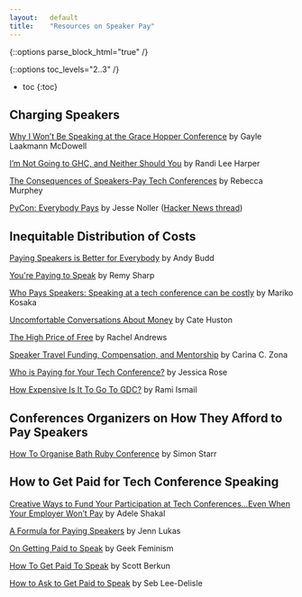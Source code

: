 ```yaml
---
layout:   default
title:    "Resources on Speaker Pay"
---
```


{::options parse_block_html="true" /}

{::options toc_levels="2..3" /}
* toc
{:toc}


## Charging Speakers

[Why I Won’t Be Speaking at the Grace Hopper Conference](https://medium.com/@gayle/why-i-won-t-be-speaking-at-grace-hopper-2071df640fc2#.td9r0nfok) by Gayle Laakmann McDowell

[I’m Not Going to GHC, and Neither Should You](https://blog.randi.io/2015/06/08/im-not-going-to-ghc-and-neither-should-you/) by Randi Lee Harper

[The Consequences of Speakers-Pay Tech Conferences](https://medium.com/@rmurphey/the-consequences-of-speakers-pay-tech-conferences-b2ca9489d7f3#.60akruhw1) by Rebecca Murphey

[PyCon: Everybody Pays](http://jessenoller.com/blog/2011/05/25/pycon-everybody-pays) by Jesse Noller ([Hacker News thread](https://news.ycombinator.com/item?id=2583651))


## Inequitable Distribution of Costs

[Paying Speakers is Better for Everybody](http://www.andybudd.com/archives/2013/08/paying_speakers_is_better_for_everybody/) by Andy Budd

[You're Paying to Speak](https://remysharp.com/2014/03/07/youre-paying-to-speak) by Remy Sharp

[Who Pays Speakers: Speaking at a tech conference can be costly](http://whopays.techspeakers.info/) by Mariko Kosaka

[Uncomfortable Conversations About Money](http://www.catehuston.com/blog/2015/08/05/uncomfortable-conversations-about-money/) by Cate Huston

[The High Price of Free](http://alistapart.com/article/the-high-price-of-free) by Rachel Andrews

[Speaker Travel Funding, Compensation, and Mentorship](https://storify.com/cczona/speaker-travel-funding-pay-talk-development-suppor) by Carina C. Zona

[Who is Paying for Your Tech Conference?](https://storify.com/jesslynnrose/who-is-paying-for-your-tech-confrences) by Jessica Rose

[How Expensive Is It To Go To GDC?](http://ramiismail.com/2016/01/how-much-does-it-cost-to-go-to-gdc/) by Rami Ismail


## Conferences Organizers on How They Afford to Pay Speakers

[How To Organise Bath Ruby Conference](http://simonstarr.com/2015/10/11/how-to-organise-bath-ruby-conference/) by Simon Starr


## How to Get Paid for Tech Conference Speaking

[Creative Ways to Fund Your Participation at Tech Conferences…Even When Your Employer Won’t Pay](https://modelviewculture.com/pieces/getting-funding-to-attend-and-speak-at-it-conferences) by Adele Shakal

[A Formula for Paying Speakers](https://web.archive.org/web/20150821080924/http://www.thenerdary.net/post/84544230452/a-formula-for-speaking-fees) by Jenn Lukas

[On Getting Paid to Speak](http://geekfeminism.org/2015/01/22/on-getting-paid-to-speak/) by Geek Feminism

[How To Get Paid To Speak](http://scottberkun.com/2012/how-to-get-paid-to-speak/) by Scott Berkun

[How to Ask to Get Paid to Speak](http://seb.ly/2014/05/how-to-ask-to-get-paid-to-speak/) by Seb Lee-Delisle

